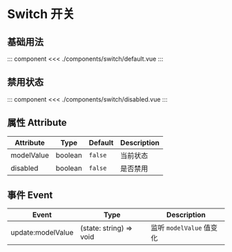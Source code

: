 # Switch 开关

## 基础用法

::: component <SwitchDefault/>
<<< ./components/switch/default.vue
:::

## 禁用状态

::: component <SwitchDisabled/>
<<< ./components/switch/disabled.vue
:::

## 属性 Attribute

| Attribute   | Type    | Default | Description |
|-------------|---------|---------|-------------|
| modelValue  | boolean | `false` | 当前状态     |
| disabled    | boolean | `false` | 是否禁用     |

## 事件 Event

| Event             | Type                    | Description            |
|-------------------|-------------------------|------------------------|
| update:modelValue | (state: string) => void | 监听 `modelValue` 值变化 |
